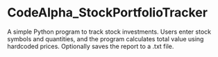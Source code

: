 # CodeAlpha_StockPortfolioTracker
A simple Python program to track stock investments. Users enter stock symbols and quantities, and the program calculates total value using hardcoded prices. Optionally saves the report to a .txt file. 
